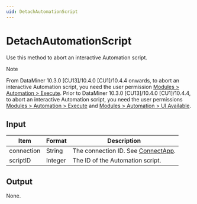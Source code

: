 ```yaml
---
uid: DetachAutomationScript
---
```


# DetachAutomationScript

Use this method to abort an interactive Automation script.

> [!NOTE]
> From DataMiner 10.3.0 [CU13]/10.4.0 [CU1]/10.4.4 onwards, to abort an interactive Automation script, you need the user permission [Modules > Automation > Execute](xref:DataMiner_user_permissions#modules--automation--execute)<!--RN 38529-->. Prior to DataMiner 10.3.0 [CU13]/10.4.0 [CU1]/10.4.4, to abort an interactive Automation script, you need the user permissions [Modules > Automation > Execute](xref:DataMiner_user_permissions#modules--automation--execute) and [Modules > Automation > UI Available](xref:DataMiner_user_permissions#modules--automation--ui-available).

## Input

| Item       | Format  | Description                                          |
|------------|---------|------------------------------------------------------|
| connection | String  | The connection ID. See [ConnectApp](xref:ConnectApp). |
| scriptID   | Integer | The ID of the Automation script.                     |

## Output

None.
